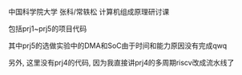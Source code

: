 中国科学院大学 张科/常轶松 计算机组成原理研讨课

包括prj1~prj5的项目代码

其中prj5的选做实验中的DMA和SoC由于时间和能力原因没有完成qwq

另外, 这里没有prj4的代码, 因为我直接讲prj4的多周期riscv改成流水线了
